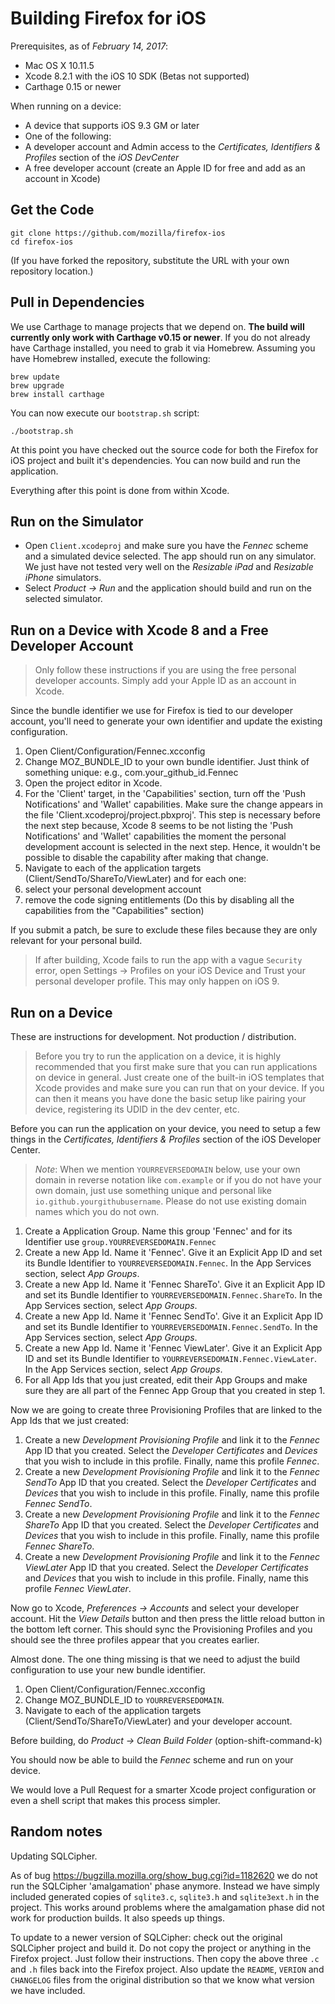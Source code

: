 Building Firefox for iOS
========================

Prerequisites, as of *February 14, 2017*:

* Mac OS X 10.11.5
* Xcode 8.2.1 with the iOS 10 SDK (Betas not supported)
* Carthage 0.15 or newer

When running on a device:

* A device that supports iOS 9.3 GM or later
* One of the following:
 * A developer account and Admin access to the *Certificates, Identifiers & Profiles* section of the *iOS DevCenter*
 * A free developer account (create an Apple ID for free and add as an account in Xcode)

Get the Code
-----------

```
git clone https://github.com/mozilla/firefox-ios
cd firefox-ios
```

(If you have forked the repository, substitute the URL with your own repository location.)

Pull in Dependencies
--------------------

We use Carthage to manage projects that we depend on. __The build will currently only work with Carthage v0.15 or newer__. If you do not already have Carthage installed, you need to grab it via Homebrew. Assuming you have Homebrew installed, execute the following:

```
brew update
brew upgrade
brew install carthage
```

You can now execute our `bootstrap.sh` script:

```
./bootstrap.sh
```

At this point you have checked out the source code for both the Firefox for iOS project and built it's dependencies. You can now build and run the application.

Everything after this point is done from within Xcode.

Run on the Simulator
-----------------

* Open `Client.xcodeproj` and make sure you have the *Fennec* scheme and a simulated device selected. The app should run on any simulator. We just have not tested very well on the *Resizable iPad* and *Resizable iPhone* simulators.
* Select *Product -> Run* and the application should build and run on the selected simulator.

Run on a Device with Xcode 8 and a Free Developer Account
---------------

> Only follow these instructions if you are using the free personal developer accounts. Simply add your Apple ID as an account in Xcode.

Since the bundle identifier we use for Firefox is tied to our developer account, you'll need to generate your own identifier and update the existing configuration.

1. Open Client/Configuration/Fennec.xcconfig
2. Change MOZ_BUNDLE_ID to your own bundle identifier. Just think of something unique: e.g., com.your_github_id.Fennec
3. Open the project editor in Xcode.
4. For the 'Client' target, in the 'Capabilities' section, turn off the 'Push Notifications' and 'Wallet' capabilities. Make sure the change appears in the file 'Client.xcodeproj/project.pbxproj'. This step is necessary before the next step because, Xcode 8 seems to be not listing the 'Push Notifications' and 'Wallet' capabilities the moment the personal development account is selected in the next step. Hence, it wouldn't be possible to disable the capability after making that change.
5. Navigate to each of the application targets (Client/SendTo/ShareTo/ViewLater) and for each one:
  1. select your personal development account
  2. remove the code signing entitlements (Do this by disabling all the capabilities from the "Capabilities" section)

If you submit a patch, be sure to exclude these files because they are only relevant for your personal build.

> If after building, Xcode fails to run the app with a vague `Security` error, open Settings -> Profiles on your iOS Device and Trust your personal developer profile. This may only happen on iOS 9.

Run on a Device
---------------

These are instructions for development. Not production / distribution.

> Before you try to run the application on a device, it is highly recommended that you first make sure that you can run applications on device in general. Just create one of the built-in iOS templates that Xcode provides and make sure you can run that on your device. If you can then it means you have done the basic setup like pairing your device, registering its UDID in the dev center, etc.

Before you can run the application on your device, you need to setup a few things in the *Certificates, Identifiers & Profiles* section of the iOS Developer Center.

> _Note_: When we mention `YOURREVERSEDOMAIN` below, use your own domain in reverse notation like `com.example` or if you do not have your own domain, just use something unique and personal like `io.github.yourgithubusername`. Please do not use existing domain names which you do not own.

1. Create a Application Group. Name this group 'Fennec' and for its Identifier use `group.YOURREVERSEDOMAIN.Fennec`
2. Create a new App Id. Name it 'Fennec'. Give it an Explicit App ID and set its Bundle Identifier to `YOURREVERSEDOMAIN.Fennec`. In the App Services section, select *App Groups*.
3. Create a new App Id. Name it 'Fennec ShareTo'. Give it an Explicit App ID and set its Bundle Identifier to `YOURREVERSEDOMAIN.Fennec.ShareTo`. In the App Services section, select *App Groups*.
4. Create a new App Id. Name it 'Fennec SendTo'. Give it an Explicit App ID and set its Bundle Identifier to `YOURREVERSEDOMAIN.Fennec.SendTo`. In the App Services section, select *App Groups*.
5. Create a new App Id. Name it 'Fennec ViewLater'. Give it an Explicit App ID and set its Bundle Identifier to `YOURREVERSEDOMAIN.Fennec.ViewLater`. In the App Services section, select *App Groups*.
6. For all App Ids that you just created, edit their App Groups and make sure they are all part of the Fennec App Group that you created in step 1.

Now we are going to create three Provisioning Profiles that are linked to the App Ids that we just created:

1. Create a new *Development Provisioning Profile* and link it to the *Fennec* App ID that you created. Select the *Developer Certificates* and *Devices* that you wish to include in this profile. Finally, name this profile *Fennec*.
2. Create a new *Development Provisioning Profile* and link it to the *Fennec SendTo* App ID that you created. Select the *Developer Certificates* and *Devices* that you wish to include in this profile. Finally, name this profile *Fennec SendTo*.
3. Create a new *Development Provisioning Profile* and link it to the *Fennec ShareTo* App ID that you created. Select the *Developer Certificates* and *Devices* that you wish to include in this profile. Finally, name this profile *Fennec ShareTo*.
4. Create a new *Development Provisioning Profile* and link it to the *Fennec ViewLater* App ID that you created. Select the *Developer Certificates* and *Devices* that you wish to include in this profile. Finally, name this profile *Fennec ViewLater*.

Now go to Xcode, *Preferences -> Accounts* and select your developer account. Hit the *View Details* button and then press the little reload button in the bottom left corner. This should sync the Provisioning Profiles and you should see the three profiles appear that you creates earlier.

Almost done. The one thing missing is that we need to adjust the build configuration to use your new bundle identifier.

1. Open Client/Configuration/Fennec.xcconfig
2. Change MOZ_BUNDLE_ID to `YOURREVERSEDOMAIN`.
3. Navigate to each of the application targets (Client/SendTo/ShareTo/ViewLater) and your developer account.

Before building, do *Product -> Clean Build Folder* (option-shift-command-k)

You should now be able to build the *Fennec* scheme and run on your device.

We would love a Pull Request for a smarter Xcode project configuration or even a shell script that makes this process simpler.


Random notes
------------

Updating SQLCipher.

As of bug https://bugzilla.mozilla.org/show_bug.cgi?id=1182620 we do not run the SQLCipher 'amalgamation' phase anymore. Instead we have simply included generated copies of `sqlite3.c`, `sqlite3.h` and `sqlite3ext.h` in the project. This works around problems where the amalgamation phase did not work for production builds. It also speeds up things.

To update to a newer version of SQLCipher: check out the original SQLCipher project and build it. Do not copy the project or anything in the Firefox project. Just follow their instructions. Then copy the above three `.c` and `.h` files back into the Firefox project. Also update the `README`, `VERION` and `CHANGELOG` files from the original distribution so that we know what version we have included.
